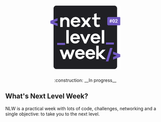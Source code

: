 <h1 align="center">
    <img alt="NLW-2.0" title="NLW-2.0" src=".github/logo.svg" width="220px" />
</h1>

<p style="text-align: center;">
    :construction: __In progress__
</p>

## What's Next Level Week?

NLW is a practical week with lots of code, challenges, networking and a single objective: to take you to the next level.
